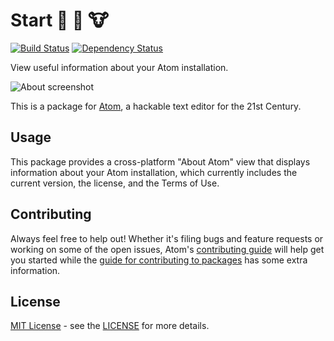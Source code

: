 # Start :apple: :banana: :cow:

[![Build Status](https://travis-ci.org/atom/about.svg?branch=master)](https://travis-ci.org/atom/about)
[![Dependency Status](https://david-dm.org/atom/about.svg)](https://david-dm.org/atom/about)

View useful information about your Atom installation.

![About screenshot](https://raw.githubusercontent.com/atom/about/master/resources/about-atom.png)

This is a package for [Atom](https://atom.io), a hackable text editor for the 21st Century.

## Usage

This package provides a cross-platform "About Atom" view that displays information about your Atom installation, which currently includes the current version, the license, and the Terms of Use.

## Contributing
Always feel free to help out!  Whether it's filing bugs and feature requests
or working on some of the open issues, Atom's [contributing guide](https://github.com/atom/atom/blob/master/CONTRIBUTING.md)
will help get you started while the [guide for contributing to packages](https://github.com/atom/atom/blob/master/docs/contributing-to-packages.md)
has some extra information.

## License

[MIT License](http://opensource.org/licenses/MIT) - see the [LICENSE](https://github.com/atom/about/blob/master/LICENSE.md) for more details.
